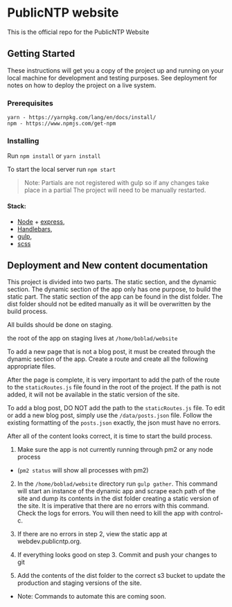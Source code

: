 # PublicNTP website
This is the official repo for the PublicNTP Website

## Getting Started

These instructions will get you a copy of the project up and running on your local machine for development and testing purposes. See deployment for notes on how to deploy the project on a live system.

### Prerequisites

```
yarn - https://yarnpkg.com/lang/en/docs/install/
npm - https://www.npmjs.com/get-npm
```

### Installing

Run `npm install` or `yarn install`

To start the local server run `npm start`

> Note:
> Partials are not registered with gulp so if any changes take place in a partial
> The project will need to be manually restarted.

#### Stack:
* [Node](https://nodejs.org/en/) + [express](https://expressjs.com),
* [Handlebars](https://handlebarsjs.com/),
* [gulp](https://gulpjs.com/),
* [scss](https://sass-lang.com/)



## Deployment and New content documentation

This project is divided into two parts. The static section, and the dynamic section.
The dynamic section of the app only has one purpose, to build the static part.
The static section of the app can be found in the dist folder. The dist folder should not be edited manually as it will be overwritten by the build process.

All builds should be done on staging.

the root of the app on staging lives at `/home/boblad/website`

To add a new page that is not a blog post, it must be created through the dynamic section of the app. Create a route and create all the following appropriate files.

After the page is complete, it is very important to add the path of the route to the `staticRoutes.js` file found in the root of the project. If the path is not added, it will not be available in the static version of the site.

To add a blog post, DO NOT add the path to the `staticRoutes.js` file. To edit or add a new blog post, simply use the `/data/posts.json` file. Follow the existing formatting of the `posts.json` exactly, the json must have no errors.

After all of the content looks correct, it is time to start the build process.

1. Make sure the app is not currently running through pm2 or any node process
 * (`pm2 status` will show all processes with pm2)

2. In the `/home/boblad/website` directory run `gulp gather`. This command will start an instance of the dynamic app and scrape each path of the site and dump its contents in the dist folder creating a static version of the site. It is imperative that there are no errors with this command. Check the logs for errors. You will then need to kill the app with control-c.

3. If there are no errors in step 2, view the static app at webdev.publicntp.org.

4. If everything looks good on step 3. Commit and push your changes to git

5. Add the contents of the dist folder to the correct s3 bucket to update the production and staging versions of the site.
  * Note: Commands to automate this are coming soon.
